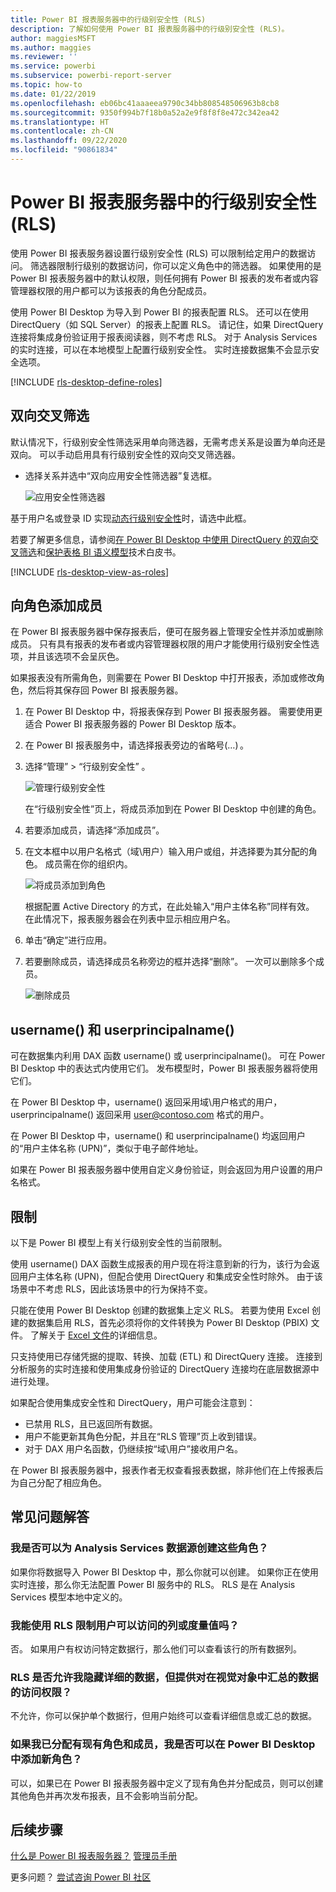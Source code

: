 ```yaml
---
title: Power BI 报表服务器中的行级别安全性 (RLS)
description: 了解如何使用 Power BI 报表服务器中的行级别安全性 (RLS)。
author: maggiesMSFT
ms.author: maggies
ms.reviewer: ''
ms.service: powerbi
ms.subservice: powerbi-report-server
ms.topic: how-to
ms.date: 01/22/2019
ms.openlocfilehash: eb06bc41aaaeea9790c34bb808548506963b8cb8
ms.sourcegitcommit: 9350f994b7f18b0a52a2e9f8f8f8e472c342ea42
ms.translationtype: HT
ms.contentlocale: zh-CN
ms.lasthandoff: 09/22/2020
ms.locfileid: "90861834"
---
```

# <a name="row-level-security-rls-in-power-bi-report-server"></a>Power BI 报表服务器中的行级别安全性 (RLS)

使用 Power BI 报表服务器设置行级别安全性 (RLS) 可以限制给定用户的数据访问。 筛选器限制行级别的数据访问，你可以定义角色中的筛选器。  如果使用的是 Power BI 报表服务器中的默认权限，则任何拥有 Power BI 报表的发布者或内容管理器权限的用户都可以为该报表的角色分配成员。    

使用 Power BI Desktop 为导入到 Power BI 的报表配置 RLS。 还可以在使用 DirectQuery（如 SQL Server）的报表上配置 RLS。  请记住，如果 DirectQuery 连接将集成身份验证用于报表阅读器，则不考虑 RLS。 对于 Analysis Services 的实时连接，可以在本地模型上配置行级别安全性。 实时连接数据集不会显示安全选项。 

[!INCLUDE [rls-desktop-define-roles](../includes/rls-desktop-define-roles.md)]

## <a name="bidirectional-cross-filtering"></a>双向交叉筛选

默认情况下，行级别安全性筛选采用单向筛选器，无需考虑关系是设置为单向还是双向。 可以手动启用具有行级别安全性的双向交叉筛选器。

- 选择关系并选中“双向应用安全性筛选器”复选框。 

    ![应用安全性筛选器](media/row-level-security-report-server/rls-apply-security-filter.png)

基于用户名或登录 ID 实现[动态行级别安全性](/analysis-services/tutorial-tabular-1200/supplemental-lesson-implement-dynamic-security-by-using-row-filters)时，请选中此框。 

若要了解更多信息，请参阅[在 Power BI Desktop 中使用 DirectQuery 的双向交叉筛选](../transform-model/desktop-bidirectional-filtering.md)和[保护表格 BI 语义模型](https://download.microsoft.com/download/D/2/0/D20E1C5F-72EA-4505-9F26-FEF9550EFD44/Securing%20the%20Tabular%20BI%20Semantic%20Model.docx)技术白皮书。

[!INCLUDE [rls-desktop-view-as-roles](../includes/rls-desktop-view-as-roles.md)]


## <a name="add-members-to-roles"></a>向角色添加成员 

在 Power BI 报表服务器中保存报表后，便可在服务器上管理安全性并添加或删除成员。 只有具有报表的发布者或内容管理器权限的用户才能使用行级别安全性选项，并且该选项不会呈灰色。

 如果报表没有所需角色，则需要在 Power BI Desktop 中打开报表，添加或修改角色，然后将其保存回 Power BI 报表服务器。 

1. 在 Power BI Desktop 中，将报表保存到 Power BI 报表服务器。 需要使用更适合 Power BI 报表服务器的 Power BI Desktop 版本。
2. 在 Power BI 报表服务中，请选择报表旁边的省略号(…) 。 

3. 选择“管理” > “行级别安全性” 。 

     ![管理行级别安全性](media/row-level-security-report-server/power-bi-report-server-rls-dialog.png)

    在“行级别安全性”页上，将成员添加到在 Power BI Desktop 中创建的角色。

5. 若要添加成员，请选择“添加成员”。

1. 在文本框中以用户名格式（域\用户）输入用户或组，并选择要为其分配的角色。 成员需在你的组织内。   

    ![将成员添加到角色](media/row-level-security-report-server/power-bi-report-server-add-members.png)

    根据配置 Active Directory 的方式，在此处输入“用户主体名称”同样有效。 在此情况下，报表服务器会在列表中显示相应用户名。

1. 单击“确定”进行应用。   

8. 若要删除成员，请选择成员名称旁边的框并选择“删除”。  一次可以删除多个成员。 

    ![删除成员](media/row-level-security-report-server/power-bi-report-server-delete-members.png)


## <a name="username-and-userprincipalname"></a>username() 和 userprincipalname()

可在数据集内利用 DAX 函数 username() 或 userprincipalname()。 可在 Power BI Desktop 中的表达式内使用它们。 发布模型时，Power BI 报表服务器将使用它们。

在 Power BI Desktop 中，username() 返回采用域\用户格式的用户，userprincipalname() 返回采用 user@contoso.com 格式的用户。

在 Power BI Desktop 中，username() 和 userprincipalname() 均返回用户的“用户主体名称 (UPN)”，类似于电子邮件地址。

如果在 Power BI 报表服务器中使用自定义身份验证，则会返回为用户设置的用户名格式。  

## <a name="limitations"></a>限制 

以下是 Power BI 模型上有关行级别安全性的当前限制。 

使用 username() DAX 函数生成报表的用户现在将注意到新的行为，该行为会返回用户主体名称 (UPN)，但配合使用 DirectQuery 和集成安全性时除外。  由于该场景中不考虑 RLS，因此该场景中的行为保持不变。

只能在使用 Power BI Desktop 创建的数据集上定义 RLS。 若要为使用 Excel 创建的数据集启用 RLS，首先必须将你的文件转换为 Power BI Desktop (PBIX) 文件。 了解关于 [Excel 文件](../connect-data/desktop-import-excel-workbooks.md)的详细信息。

只支持使用已存储凭据的提取、转换、加载 (ETL) 和 DirectQuery 连接。 连接到分析服务的实时连接和使用集成身份验证的 DirectQuery 连接均在底层数据源中进行处理。 

如果配合使用集成安全性和 DirectQuery，用户可能会注意到：
- 已禁用 RLS，且已返回所有数据。
- 用户不能更新其角色分配，并且在“RLS 管理”页上收到错误。
- 对于 DAX 用户名函数，仍继续按“域\用户”接收用户名。 

在 Power BI 报表服务器中，报表作者无权查看报表数据，除非他们在上传报表后为自己分配了相应角色。 

 

## <a name="faq"></a>常见问题解答 

### <a name="can-i-create-these-roles-for-analysis-services-data-sources"></a>我是否可以为 Analysis Services 数据源创建这些角色？ 

如果你将数据导入 Power BI Desktop 中，那么你就可以创建。 如果你正在使用实时连接，那么你无法配置 Power BI 服务中的 RLS。 RLS 是在 Analysis Services 模型本地中定义的。 

### <a name="can-i-use-rls-to-limit-the-columns-or-measures-accessible-by-my-users"></a>我能使用 RLS 限制用户可以访问的列或度量值吗？ 

否。 如果用户有权访问特定数据行，那么他们可以查看该行的所有数据列。 

### <a name="does-rls-let-me-hide-detailed-data-but-give-access-to-data-summarized-in-visuals"></a>RLS 是否允许我隐藏详细的数据，但提供对在视觉对象中汇总的数据的访问权限？ 

不允许，你可以保护单个数据行，但用户始终可以查看详细信息或汇总的数据。 

### <a name="can-i-add-new-roles-in-power-bi-desktop-if-i-already-have-existing-roles-and-members-assigned"></a>如果我已分配有现有角色和成员，我是否可以在 Power BI Desktop 中添加新角色？ 

可以，如果已在 Power BI 报表服务器中定义了现有角色并分配成员，则可以创建其他角色并再次发布报表，且不会影响当前分配。 
 

## <a name="next-steps"></a>后续步骤

[什么是 Power BI 报表服务器？](get-started.md) 
[管理员手册](admin-handbook-overview.md)  

更多问题？ [尝试咨询 Power BI 社区](https://community.powerbi.com/)
